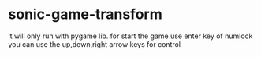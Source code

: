 # sonic-game-transform
it will only run with pygame lib.
for  start the game use enter key of numlock
you can use the up,down,right arrow keys for control

